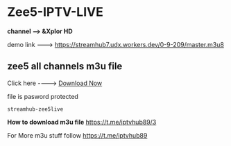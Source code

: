 # Zee5-IPTV-LIVE


**channel --> &Xplor HD**

demo link ---> https://streamhub7.udx.workers.dev/0-9-209/master.m3u8

## zee5 all channels m3u file
Click here ----> [Download Now](https://short-jambo.com/streamhub7)

file is pasword protected
```
streamhub-zee5live
```
**How to download m3u file**
https://t.me/iptvhub89/3

For More m3u stuff follow 
https://t.me/iptvhub89

